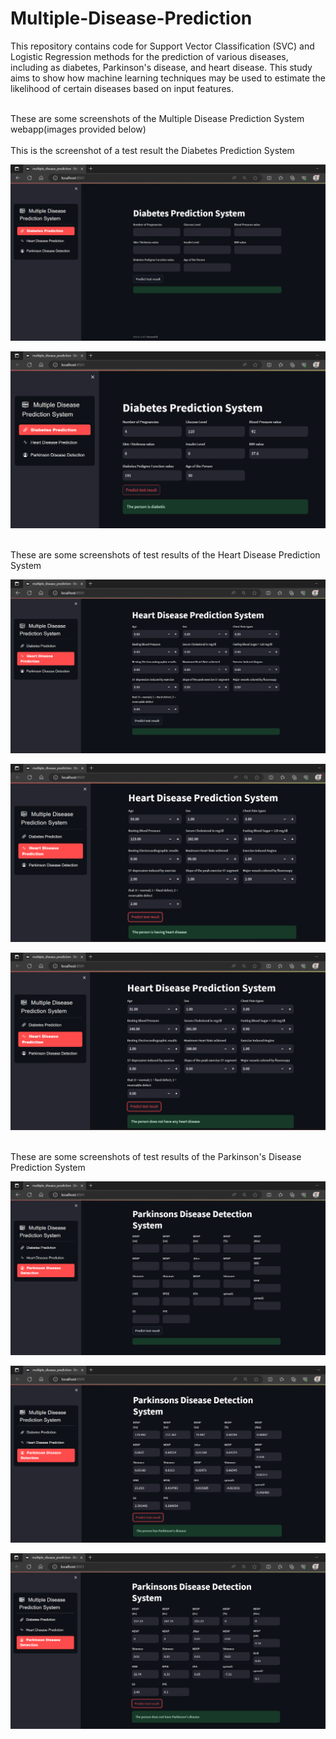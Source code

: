 # Multiple-Disease-Prediction
This repository contains code for Support Vector Classification (SVC) and Logistic Regression methods for the prediction of various diseases, including as diabetes, Parkinson's disease, and heart disease. This study aims to show how machine learning techniques may be used to estimate the likelihood of certain diseases based on input features.

\
These are some screenshots of the Multiple Disease Prediction System webapp(images provided below)
\
\
This is the screenshot of a test result the Diabetes Prediction System

![Alt text](https://github.com/Manav173/Multiple-Disease-Prediction/blob/main/Web%20App%20Screenshots/System%20Frontend.png)

![Alt text](https://github.com/Manav173/Multiple-Disease-Prediction/blob/main/Web%20App%20Screenshots/Diabetes%20Prediction%20Screenshot.png)

\
These are some screenshots of test results of the Heart Disease Prediction System

![Alt text](https://github.com/Manav173/Multiple-Disease-Prediction/blob/main/Web%20App%20Screenshots/System%20Frontend-2.png)

![Alt text](https://github.com/Manav173/Multiple-Disease-Prediction/blob/main/Web%20App%20Screenshots/Heart%20Disease%20Prediction%20Screenshot-1.png)

![Alt text](https://github.com/Manav173/Multiple-Disease-Prediction/blob/main/Web%20App%20Screenshots/Heart%20Disease%20Prediction%20Screenshot-2.png)

\
These are some screenshots of test results of the Parkinson's Disease Prediction System

![Alt text](https://github.com/Manav173/Multiple-Disease-Prediction/blob/main/Web%20App%20Screenshots/System%20Frontend-3.png)

![Alt text](https://github.com/Manav173/Multiple-Disease-Prediction/blob/main/Web%20App%20Screenshots/Parkinson%20Disease%20Prediction%20Screenshot-1.png)

![Alt text](https://github.com/Manav173/Multiple-Disease-Prediction/blob/main/Web%20App%20Screenshots/Parkinson%20Disease%20Prediction%20Screenshot-2.png)
